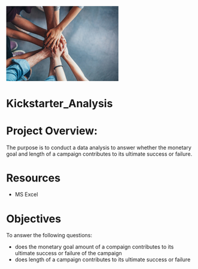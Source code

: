 <img src="campaign.jpg" alt="drawing" width="300"/>

# Kickstarter_Analysis

# Project Overview: 
The purpose is to conduct a data analysis to answer whether the monetary goal and length of a campaign contributes to its ultimate success or failure.

# Resources
- MS Excel

# Objectives
To answer the following questions:
- does the monetary goal amount of a compaign contributes to its ultimate success or failure of the campaign
- does length of a campaign contributes to its ultimate success or failure
